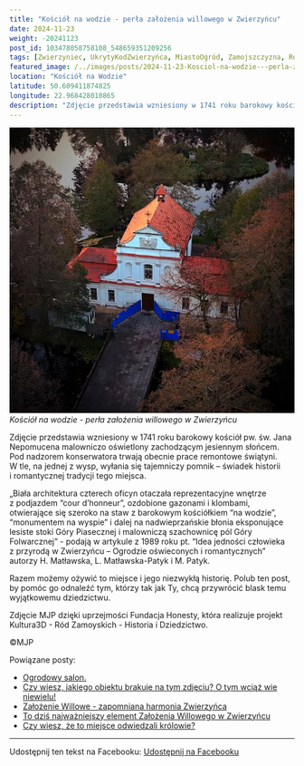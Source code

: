 ```yaml
---
title: "Kościół na wodzie - perła założenia willowego w Zwierzyńcu"
date: 2024-11-23
weight: -20241123
post_id: 103478058758108_548659351209256
tags: [Zwierzyniec, UkrytyKodZwierzyńca, MiastoOgród, Zamojszczyzna, Roztocze, Lubelskie, villarestituta, turystyka, dziedzictwo, zabytki, krajobrazy, TajemnicePrzeszłości, PodróżeWczasie, MagiczneMiejsce, KościółNaWodzie, RomantycznyZwierzyniec]
featured_image: /../images/posts/2024-11-23-Kosciol-na-wodzie---perla-zalozenia-willowego-w-Zwierzyncu.jpg
location: "Kościół na Wodzie"
latitude: 50.609411874825
longitude: 22.968428010865
description: "Zdjęcie przedstawia wzniesiony w 1741 roku barokowy kościół pw. św. Jana Nepomucena malowniczo oświetlony zachodzącym jesiennym słońcem. Pod nadzorem ..."
---
```


![Kościół na wodzie - perła założenia willowego w Zwierzyńcu](/images/posts/2024-11-23-Kosciol-na-wodzie---perla-zalozenia-willowego-w-Zwierzyncu.jpg)
*Kościół na wodzie - perła założenia willowego w Zwierzyńcu*

Zdjęcie przedstawia wzniesiony w 1741 roku barokowy kościół pw. św. Jana Nepomucena malowniczo oświetlony zachodzącym jesiennym słońcem. Pod nadzorem konserwatora trwają obecnie prace remontowe świątyni.
W tle, na jednej z wysp, wyłania się tajemniczy pomnik – świadek historii i romantycznej tradycji tego miejsca.

„Biała architektura czterech oficyn otaczała reprezentacyjne wnętrze z podjazdem “cour d’honneur”, ozdobione gazonami i klombami, otwierające się szeroko na staw z barokowym kościółkiem “na wodzie”, “monumentem na wyspie” i dalej na nadwieprzańskie błonia eksponujące lesiste stoki Góry Piasecznej i malowniczą szachownicę pól Góry Folwarcznej” - podają w artykule z 1989 roku pt. “Idea jedności człowieka z przyrodą w Zwierzyńcu – Ogrodzie oświeconych i romantycznych” autorzy H. Matławska, L. Matławska-Patyk i M. Patyk.

Razem możemy ożywić to miejsce i jego niezwykłą historię. Polub ten post, by pomóc go odnaleźć tym, którzy tak jak Ty, chcą przywrócić blask temu wyjątkowemu dziedzictwu.

Zdjęcie MJP dzięki uprzejmości Fundacja Honesty, która realizuje projekt Kultura3D - Ród Zamoyskich - Historia i Dziedzictwo.



©MJP

Powiązane posty:
- [Ogrodowy salon.](/posts/Ogrodowy-salon)
- [Czy wiesz, jakiego obiektu brakuje na tym zdjęciu? O tym wciąż wie niewielu!](/posts/Czy-wiesz-jakiego-obiektu-brakuje-na-tym-zdjeciu-O-tym)
- [Założenie Willowe - zapomniana harmonia Zwierzyńca](/posts/Zalozenie-Willowe-zapomniana-harmonia-Zwierzynca)
- [To dziś najważniejszy element Założenia Willowego w Zwierzyńcu](/posts/To-dzis-najwazniejszy-element-Zalozenia-Willowego)
- [Czy wiesz, że to miejsce odwiedzali królowie?](/posts/Czy-wiesz-ze-to-miejsce-odwiedzali-krolowie)


---

Udostępnij ten tekst na Facebooku:
[Udostępnij na Facebooku](https://www.facebook.com/sharer/sharer.php?u=https://stowarzyszeniewachniewskiej.pl/posts/Kosciol-na-wodzie---perla-zalozenia-willowego-w-Zwierzyncu)

<script type="application/ld+json">
{
  "@context": "https://schema.org",
  "@type": "BlogPosting",
  "headline": "Kościół na wodzie - perła założenia willowego w Zwierzyńcu",
  "datePublished": "2024-11-23",
  "dateModified": "2024-11-23",
  "author": {
    "@type": "Person",
    "name": "Michał Jan Patyk"
  },
  "publisher": {
    "@type": "Organization",
    "name": "Stowarzyszenie im. Aleksandry Wachniewskiej",
    "logo": {
      "@type": "ImageObject",
      "url": "https://stowarzyszeniewachniewskiej.pl/images/logo/logo.svg"
    }
  },
  "mainEntityOfPage": {
    "@type": "WebPage",
    "@id": "https://stowarzyszeniewachniewskiej.pl/posts/Kosciol-na-wodzie---perla-zalozenia-willowego-w-Zwierzyncu"
  },
  "image": {
    "@type": "ImageObject",
    "url": "https://stowarzyszeniewachniewskiej.pl/images/posts/2024-11-23-Kosciol-na-wodzie---perla-zalozenia-willowego-w-Zwierzyncu.jpg"
  },
  "articleSection": "Dziedzictwo Kulturowe i Zabytki",
  "keywords": "Zwierzyniec, UkrytyKodZwierzyńca, MiastoOgród, Zamojszczyzna, Roztocze, Lubelskie, villarestituta, turystyka, dziedzictwo, zabytki, krajobrazy, TajemnicePrzeszłości, PodróżeWczasie, MagiczneMiejsce, KościółNaWodzie, RomantycznyZwierzyniec",
  "wordCount": 159,
  "articleBody": "Zdjęcie przedstawia wzniesiony w 1741 roku barokowy kościół pw. św. Jana Nepomucena malowniczo oświetlony zachodzącym jesiennym słońcem. Pod nadzorem konserwatora trwają obecnie prace remontowe świątyni.\nW tle, na jednej z wysp, wyłania się tajemniczy pomnik – świadek historii i romantycznej tradycji tego miejsca.\n\n„Biała architektura czterech oficyn otaczała reprezentacyjne wnętrze z podjazdem “cour d’honneur”, ozdobione gazonami i klombami, otwierające się szeroko na staw z barokowym kościółkiem “na wodzie”, “monumentem na wyspie” i dalej na nadwieprzańskie błonia eksponujące lesiste stoki Góry Piasecznej i malowniczą szachownicę pól Góry Folwarcznej” - podają w artykule z 1989 roku pt. “Idea jedności człowieka z przyrodą w Zwierzyńcu – Ogrodzie oświeconych i romantycznych” autorzy H. Matławska, L. Matławska-Patyk i M. Patyk.\n\nRazem możemy ożywić to miejsce i jego niezwykłą historię. Polub ten post, by pomóc go odnaleźć tym, którzy tak jak Ty, chcą przywrócić blask temu wyjątkowemu dziedzictwu.\n\nZdjęcie dzięki uprzejmości Fundacja Honesty, która realizuje projekt Kultura3D - Ród Zamoyskich - Historia i Dziedzictwo.\n\n               \n\n©MJP",
  "description": "Odkryj piękno Zwierzyńca i jego zabytki.",
  "copyrightHolder": {
    "@type": "Person",
    "name": "Michał Jan Patyk"
  }
}
</script>
<script type="application/ld+json">
{
  "@context": "https://schema.org",
  "@type": "BreadcrumbList",
  "itemListElement": [
    {
      "@type": "ListItem",
      "position": 1,
      "name": "Home",
      "item": "https://stowarzyszeniewachniewskiej.pl"
    },
    {
      "@type": "ListItem",
      "position": 2,
      "name": "posts",
      "item": "https://stowarzyszeniewachniewskiej.pl/posts"
    },
    {
      "@type": "ListItem",
      "position": 3,
      "name": "Kościół na wodzie - perła założenia willowego w Zwierzyńcu",
      "item": "https://stowarzyszeniewachniewskiej.pl/posts/Kosciol-na-wodzie---perla-zalozenia-willowego-w-Zwierzyncu"
    }
  ]
}
</script>
